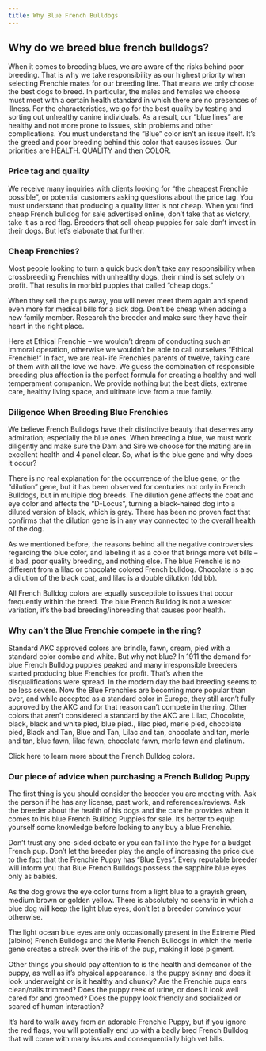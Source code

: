 ```yaml
---
title: Why Blue French Bulldogs
---
```


## Why do we breed blue french bulldogs?

When it comes to breeding blues, we are aware of the risks behind poor breeding. That is why we take responsibility as our highest priority when selecting Frenchie mates for our breeding line. That means we only choose the best dogs to breed. 
In particular, the males and females we choose must meet with a certain health standard in which there are no presences of illness. For the characteristics, we go for the best quality by testing and sorting out unhealthy canine individuals.
As a result, our “blue lines” are healthy and not more prone to issues, skin problems and other complications. You must understand the “Blue” color isn’t an issue itself. It’s the greed and poor breeding behind this color that causes issues.
Our priorities are HEALTH. QUALITY and then COLOR.

### Price tag and quality
We receive many inquiries with clients looking for “the cheapest Frenchie possible”, or potential customers asking questions about the price tag. 
You must understand that producing a quality litter is not cheap. When you find cheap French bulldog for sale advertised online, don’t take that as victory, take it as a red flag. Breeders that sell cheap puppies for sale don’t invest in their dogs. But let’s elaborate that further.

### Cheap Frenchies?
Most people looking to turn a quick buck don’t take any responsibility when crossbreeding Frenchies with unhealthy dogs, their mind is set solely on profit. That results in morbid puppies that called “cheap dogs.” 

When they sell the pups away, you will never meet them again and spend even more for medical bills for a sick dog. Don’t be cheap when adding a new family member. Research the breeder and make sure they have their heart in the right place.

Here at Ethical Frenchie – we wouldn’t dream of conducting such an immoral operation, otherwise we wouldn’t be able to call ourselves “Ethical Frenchie!” In fact, we are real-life Frenchies parents of twelve, taking care of them with all the love we have. We guess the combination of responsible breeding plus affection is the perfect formula for creating a healthy and well temperament companion.  We provide nothing but the best diets, extreme care, healthy living space, and ultimate love from a true family.

### Diligence When Breeding Blue Frenchies

We believe French Bulldogs have their distinctive beauty that deserves any admiration; especially the blue ones. When breeding a blue, we must work diligently and make sure the Dam and Sire we choose for the mating are in excellent health and 4 panel clear. 
So, what is the blue gene and why does it occur? 

There is no real explanation for the occurrence of the blue gene, or the “dilution” gene, but it has been observed for centuries not only in French Bulldogs, but in multiple dog breeds.
The dilution gene affects the coat and eye color and affects the “D-Locus”, turning a black-haired dog into a diluted version of black, which is gray. There has been no proven fact that confirms that the dilution gene is in any way connected to the overall health of the dog. 

As we mentioned before, the reasons behind all the negative controversies regarding the blue color, and labeling it as a color that brings more vet bills – is bad, poor quality breeding, and nothing else. The blue Frenchie is no different from a lilac or chocolate colored French bulldog. Chocolate is also a dilution of the black coat, and lilac is a double dilution (dd,bb).

All French Bulldog colors are equally susceptible to issues that occur frequently within the breed.  The blue French Bulldog is not a weaker variation, it’s the bad breeding/inbreeding that causes poor health. 

### Why can’t the Blue Frenchie compete in the ring? 
Standard AKC approved colors are brindle, fawn, cream, pied with a standard color combo and white. But why not blue?
In 1911 the demand for blue French Bulldog puppies peaked and many irresponsible breeders started producing blue Frenchies for profit. That’s when the disqualifications were spread. In the modern day the bad breeding seems to be less severe.
Now the Blue Frenchies are becoming more popular than ever, and while accepted as a standard color in Europe, they still aren’t fully approved by the AKC and for that reason can’t compete in the ring. 
Other colors that aren’t considered a standard by the AKC are Lilac, Chocolate, black, black and white pied, blue pied., lilac pied, merle pied, chocolate pied, Black and Tan, Blue and Tan, Lilac and tan, chocolate and tan, merle and tan, blue fawn, lilac fawn, chocolate fawn, merle fawn and platinum. 

Click here to learn more about the French Bulldog colors.


### Our piece of advice when purchasing a French Bulldog Puppy
The first thing is you should consider the breeder you are meeting with. Ask the person if he has any license, past work, and references/reviews.
Ask the breeder about the health of his dogs and the care he provides when it comes to his blue French Bulldog Puppies for sale. It’s better to equip yourself some knowledge before looking to any buy a blue Frenchie. 

Don’t trust any one-sided debate or you can fall into the hype for a budget French pup. Don’t let the breeder play the angle of increasing the price due to the fact that the Frenchie Puppy has “Blue Eyes”. Every reputable breeder will inform you that Blue French Bulldogs possess the sapphire blue eyes only as babies. 

As the dog grows the eye color turns from a light blue to a grayish green, medium brown or golden yellow. There is absolutely no scenario in which a blue dog will keep the light blue eyes, don’t let a breeder convince your otherwise. 

The light ocean blue eyes are only occasionally present in the Extreme Pied (albino) French Bulldogs and the Merle French Bulldogs in which the merle gene creates a streak over the iris of the pup, making it lose pigment. 

Other things you should pay attention to is the health and demeanor of the puppy, as well as it’s physical appearance. Is the puppy skinny and does it look underweight or is it healthy and chunky? Are the Frenchie pups ears clean/nails trimmed? Does the puppy reek of urine, or does it look well cared for and groomed? Does the puppy look friendly and socialized or scared of human interaction? 

It’s hard to walk away from an adorable Frenchie Puppy, but if you ignore the red flags, you will potentially end up with a badly bred French Bulldog that will come with many issues and consequentially high vet bills. 
